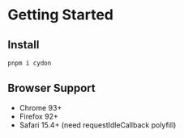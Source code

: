 # Getting Started

## Install
```sh
pnpm i cydon
```

## Browser Support
- Chrome 93+
- Firefox 92+
- Safari 15.4+ (need requestIdleCallback polyfill)
